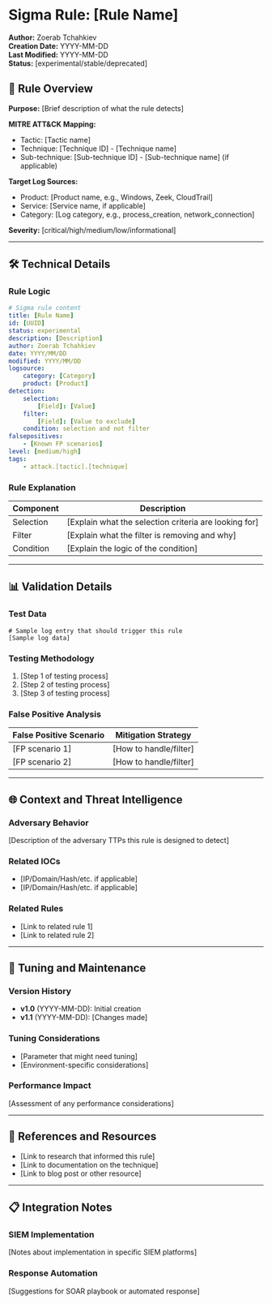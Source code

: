 # Sigma Rule: [Rule Name]

**Author:** Zoerab Tchahkiev  
**Creation Date:** YYYY-MM-DD  
**Last Modified:** YYYY-MM-DD  
**Status:** [experimental/stable/deprecated]

## 🎯 Rule Overview

**Purpose:** [Brief description of what the rule detects]

**MITRE ATT&CK Mapping:**
- Tactic: [Tactic name]
- Technique: [Technique ID] - [Technique name]
- Sub-technique: [Sub-technique ID] - [Sub-technique name] (if applicable)

**Target Log Sources:**
- Product: [Product name, e.g., Windows, Zeek, CloudTrail]
- Service: [Service name, if applicable]
- Category: [Log category, e.g., process_creation, network_connection]

**Severity:** [critical/high/medium/low/informational]

---

## 🛠️ Technical Details

### Rule Logic

```yaml
# Sigma rule content
title: [Rule Name]
id: [UUID]
status: experimental
description: [Description]
author: Zoerab Tchahkiev
date: YYYY/MM/DD
modified: YYYY/MM/DD
logsource:
    category: [Category]
    product: [Product]
detection:
    selection:
        [Field]: [Value]
    filter:
        [Field]: [Value to exclude]
    condition: selection and not filter
falsepositives:
    - [Known FP scenarios]
level: [medium/high]
tags:
    - attack.[tactic].[technique]
```

### Rule Explanation

| Component | Description |
|-----------|-------------|
| Selection | [Explain what the selection criteria are looking for] |
| Filter | [Explain what the filter is removing and why] |
| Condition | [Explain the logic of the condition] |

---

## 📊 Validation Details

### Test Data

```
# Sample log entry that should trigger this rule
[Sample log data]
```

### Testing Methodology

1. [Step 1 of testing process]
2. [Step 2 of testing process]
3. [Step 3 of testing process]

### False Positive Analysis

| False Positive Scenario | Mitigation Strategy |
|-------------------------|---------------------|
| [FP scenario 1] | [How to handle/filter] |
| [FP scenario 2] | [How to handle/filter] |

---

## 🌐 Context and Threat Intelligence

### Adversary Behavior
[Description of the adversary TTPs this rule is designed to detect]

### Related IOCs
- [IP/Domain/Hash/etc. if applicable]
- [IP/Domain/Hash/etc. if applicable]

### Related Rules
- [Link to related rule 1]
- [Link to related rule 2]

---

## 🔄 Tuning and Maintenance

### Version History
- **v1.0** (YYYY-MM-DD): Initial creation
- **v1.1** (YYYY-MM-DD): [Changes made]

### Tuning Considerations
- [Parameter that might need tuning]
- [Environment-specific considerations]

### Performance Impact
[Assessment of any performance considerations]

---

## 🧠 References and Resources

- [Link to research that informed this rule]
- [Link to documentation on the technique]
- [Link to blog post or other resource]

---

## 📋 Integration Notes

### SIEM Implementation
[Notes about implementation in specific SIEM platforms]

### Response Automation
[Suggestions for SOAR playbook or automated response]
